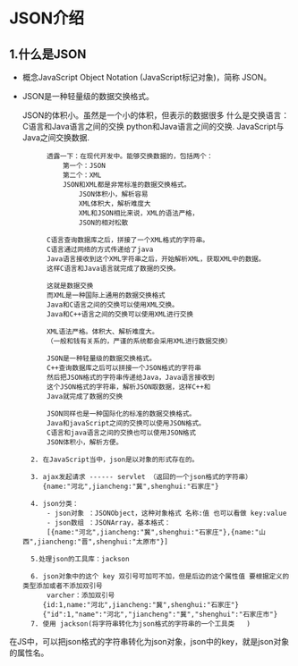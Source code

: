 # JSON介绍
## 1.什么是JSON

- 概念JavaScript Object Notation (JavaScript标记对象)，简称 JSON。
- JSON是一种轻量级的数据交换格式。

    JSON的体积小。虽然是一个小的体积，但表示的数据很多
			什么是交换语言：
				C语言和Java语言之间的交换
				python和Java语言之间的交换.
				JavaScript与Java之间交换数据.
			
	
			透露一下：在现代开发中。能够交换数据的，包括两个：
				第一个：JSON
				第二个：XML
				JSON和XML都是非常标准的数据交换格式。
					JSON体积小，解析容易
					XML体积大，解析难度大
					XML和JSON相比来说，XML的语法严格，
					JSON的相对松散
			
			C语言查询数据库之后，拼接了一个XML格式的字符串。
			C语言通过网络的方式传递给了java
			Java语言接收到这个XML字符串之后，开始解析XML，获取XML中的数据。
			这样C语言和Java语言就完成了数据的交换。
			
			这就是数据交换
			而XML是一种国际上通用的数据交换格式
			Java和C语言之间的交换可以使用XML交换。
			Java和C++语言之间的交换可以使用XML进行交换
			
			XML语法严格。体积大、解析难度大。
			（一般和钱有关系的，严谨的系统都会采用XML进行数据交换）
			
			JSON是一种轻量级的数据交换格式。
			C++查询数据库之后可以拼接一个JSON格式的字符串
			然后把JSON格式的字符串传递给Java，Java语言接收到
			这个JSON格式的字符串，解析JSON取数据，这样C++和
			Java就完成了数据的交换
			
			JSON同样也是一种国际化的标准的数据交换格式。
			Java和javaScript之间的交换可以使用JSON格式。
			C语言和java语言之间的交换也可以使用JSON格式
			JSON体积小，解析方便。
			
		2. 在JavaScript当中，json是以对象的形式存在的。
		
		3. ajax发起请求 ------ servlet （返回的一个json格式的字符串）
		   {name:"河北",jiancheng:"冀",shenghui:"石家庄"}
		
		4. json分类：
			- json对象 ：JSONObject，这种对象格式 名称:值 也可以看做 key:value
			- json数组 ：JSONArray，基本格式：
			[{name:"河北",jiancheng:"冀",shenghui:"石家庄"},{name:"山西",jiancheng:"晋",shenghui:"太原市"}]
		
		5.处理json的工具库：jackson

		6. json对象中的这个 key 双引号可加可不加，但是后边的这个属性值 要根据定义的类型添加或者不添加双引号
			varcher：添加双引号 
		   {id:1,name:"河北",jiancheng:"冀",shenghui:"石家庄"}
		   {"id":1,"name":"河北","jiancheng":"冀","shenghui":"石家庄市"}
		7. 使用 jackson(将字符串转化为json格式的字符串的一个工具类 	)
在JS中，可以把json格式的字符串转化为json对象，json中的key，就是json对象的属性名。